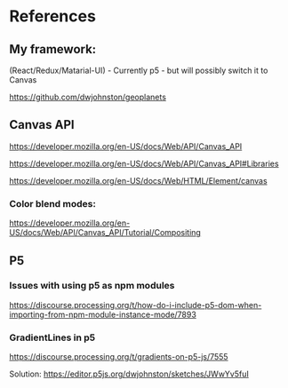 # References

## My framework: 

(React/Redux/Matarial-UI) - Currently p5 - but will possibly switch it to Canvas

https://github.com/dwjohnston/geoplanets

## Canvas API

https://developer.mozilla.org/en-US/docs/Web/API/Canvas_API

https://developer.mozilla.org/en-US/docs/Web/API/Canvas_API#Libraries

https://developer.mozilla.org/en-US/docs/Web/HTML/Element/canvas

### Color blend modes:

https://developer.mozilla.org/en-US/docs/Web/API/Canvas_API/Tutorial/Compositing


## P5

### Issues with using p5 as npm modules

https://discourse.processing.org/t/how-do-i-include-p5-dom-when-importing-from-npm-module-instance-mode/7893

### GradientLines in p5

https://discourse.processing.org/t/gradients-on-p5-js/7555

Solution: https://editor.p5js.org/dwjohnston/sketches/JWwYv5fuI

